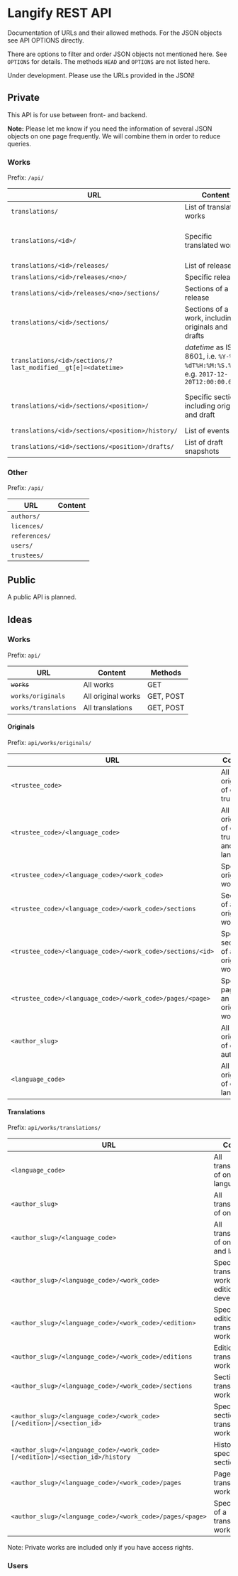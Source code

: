 # Langify REST API

Documentation of URLs and their allowed methods. For the JSON objects see API OPTIONS directly.

There are options to filter and order JSON objects not mentioned here. See `OPTIONS` for details. The methods `HEAD` and `OPTIONS` are not listed here.

Under development. Please use the URLs provided in the JSON!

## Private

This API is for use between front- and backend.

**Note:** Please let me know if you need the information of several JSON objects on one page frequently. We will combine them in order to reduce queries.

### Works

Prefix: `/api/`

URL | Content | Methods
----|---------|--------
`translations/` | List of translated works | GET, POST
`translations/<id>/` | Specific translated work | GET, PUT, PATCH, DELETE
`translations/<id>/releases/` | List of releases | ~GET~
`translations/<id>/releases/<no>/` | Specific release | ~GET~
`translations/<id>/releases/<no>/sections/` | Sections of a release | ~GET~
`translations/<id>/sections/` | Sections of a work, including originals and drafts | GET
`translations/<id>/sections/?last_modified__gt[e]=<datetime>` | *datetime* as ISO 8601, i.e. `%Y-%m-%dT%H:%M:%S.%fZ`, e.g. `2017-12-20T12:00:00.0000Z` | GET
`translations/<id>/sections/<position>/` | Specific section, including original and draft | GET, ~PUT~, ~PATCH~, DELETE
`translations/<id>/sections/<position>/history/` | List of events | GET
`translations/<id>/sections/<position>/drafts/` | List of draft snapshots | GET, POST

### Other

Prefix: `/api/`

URL | Content
----|--------
`authors/` |
`licences/` |
`references/` |
`users/` |
`trustees/` |

## Public

A public API is planned.

## Ideas

### Works

Prefix: `api/`

URL | Content | Methods
----|---------|--------
~~`works`~~ | All works | GET
`works/originals` | All original works | GET, POST
`works/translations` | All translations | GET, POST

#### Originals

Prefix: `api/works/originals/`

URL | Content | Methods
----|---------|--------
`<trustee_code>` | All originals of one trustee | GET, POST
`<trustee_code>/<language_code>` | All originals of one trustee and language | GET, POST
`<trustee_code>/<language_code>/<work_code>` | Specific original work | GET, POST
`<trustee_code>/<language_code>/<work_code>/sections` | Sections of an original work | GET, POST
`<trustee_code>/<language_code>/<work_code>/sections/<id>` | Specific section of an original work | GET, PUT, PATCH
`<trustee_code>/<language_code>/<work_code>/pages/<page>` | Specific page of an original work | GET
`<author_slug>` | All originals of one author | GET, POST
`<language_code>` | All originals of one language | GET, POST

#### Translations

Prefix: `api/works/translations/`

URL | Content | Methods
----|---------|--------
`<language_code>` | All translations of one language | GET, POST
`<author_slug>` | All translations of one author | GET, POST
`<author_slug>/<language_code>` | All translations of one author and language | GET, POST
`<author_slug>/<language_code>/<work_code>` | Specific translated work (newest edition or development) | GET, POST
`<author_slug>/<language_code>/<work_code>/<edition>` | Specific edition of a translated work | GET, POST
`<author_slug>/<language_code>/<work_code>/editions` | Editions of a translated work | GET, POST
`<author_slug>/<language_code>/<work_code>/sections` | Sections of a translated work | GET, POST
`<author_slug>/<language_code>/<work_code>[/<edition>]/<section_id>` | Specific section of a translated work | GET, PUT, PATCH
`<author_slug>/<language_code>/<work_code>[/<edition>]/<section_id>/history` | History of a specific section | GET
`<author_slug>/<language_code>/<work_code>/pages` | Pages of a translated work | GET
`<author_slug>/<language_code>/<work_code>/pages/<page>` | Specific page of a translated work | GET

Note: Private works are included only if you have access rights.

### Users
